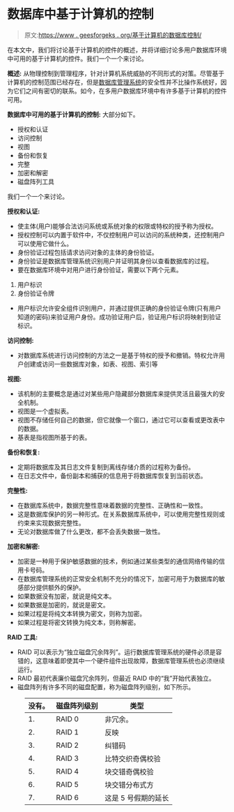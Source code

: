 # 数据库中基于计算机的控制

> 原文:[https://www . geesforgeks . org/基于计算机的数据库控制/](https://www.geeksforgeeks.org/computer-based-control-in-database/)

在本文中，我们将讨论基于计算机的控件的概述，并将详细讨论多用户数据库环境中可用的基于计算机的控件。我们一个一个来讨论。

**概述:**
从物理控制到管理程序，针对计算机系统威胁的不同形式的对策。尽管基于计算机的控制范围已经存在，但是[数据库管理系统](https://www.geeksforgeeks.org/introduction-of-dbms-database-management-system-set-1/)的安全性并不比操作系统好，因为它们之间有密切的联系。如今，在多用户数据库环境中有许多基于计算机的控件可用。

**数据库中可用的基于计算机的控制:**
大部分如下。

*   授权和认证
*   访问控制
*   视图
*   备份和恢复
*   完整
*   加密和解密
*   磁盘阵列工具

我们一个一个来讨论。

**授权和认证:**

*   使主体(用户)能够合法访问系统或系统对象的权限或特权的授予称为授权。
*   授权控制可以内置于软件中，不仅控制用户可以访问的系统种类，还控制用户可以使用它做什么。
*   身份验证过程包括请求访问对象的主体的身份验证。
*   身份验证是数据库管理系统识别用户并证明其身份以查看数据库的过程。
*   要在数据库环境中对用户进行身份验证，需要以下两个元素。

1.  用户标识
2.  身份验证令牌

*   用户标识允许安全组件识别用户，并通过提供正确的身份验证令牌(只有用户知道的密码)来验证用户身份。成功验证用户后，验证用户标识将映射到验证标识。

**访问控制:**

*   对数据库系统进行访问控制的方法之一是基于特权的授予和撤销。特权允许用户创建或访问一些数据库对象，如表、视图、索引等

**视图:**

*   该机制的主要概念是通过对某些用户隐藏部分数据库来提供灵活且最强大的安全机制。
*   视图是一个虚拟表。
*   视图不存储任何自己的数据，但它就像一个窗口，通过它可以查看或更改表中的数据。
*   基表是指视图所基于的表。

**备份和恢复:**

*   定期将数据库及其日志文件复制到离线存储介质的过程称为备份。
*   在日志文件中，备份副本和捕获的信息用于将数据库恢复到当前状态。

**完整性:**

*   在数据库系统中，数据完整性意味着数据的完整性、正确性和一致性。
*   这是数据库保护的另一种形式。在关系数据库系统中，可以使用完整性规则或约束来实现数据完整性。
*   无论对数据库做了什么更改，都不会丢失数据一致性。

**加密和解密:**

*   加密是一种用于保护敏感数据的技术，例如通过某些类型的通信网络传输的信用卡号码。
*   在数据库管理系统的正常安全机制不充分的情况下，加密可用于为数据库的敏感部分提供额外的保护。
*   如果数据没有加密，就说是纯文本。
*   如果数据是加密的，就说是密文。
*   如果过程是将纯文本转换为密文，则称为加密。
*   如果过程是将密文转换为纯文本，则称解密。

**RAID 工具:**

*   RAID 可以表示为“独立磁盘冗余阵列”。运行数据库管理系统的硬件必须是容错的，这意味着即使其中一个硬件组件出现故障，数据库管理系统也必须继续运行。
*   RAID 最初代表廉价磁盘冗余阵列，但最近 RAID 中的“我”开始代表独立。
*   磁盘阵列有许多不同的磁盘配置，称为磁盘阵列级别，如下所示。

<figure class="table">

| 没有。 | 磁盘阵列级别 | 类型 |
| --- | --- | --- |
| 1. | RAID 0 | 非冗余。 |
| 2. | RAID 1 | 反映 |
| 3. | RAID 2 | 纠错码 |
| 4. | RAID 3 | 比特交织奇偶校验 |
| 5. | RAID 4 | 块交错奇偶校验 |
| 6. | RAID 5 | 块交错分布式方 |
| 7. | RAID 6 | 这是 5 号假期的延长 |

</figure>